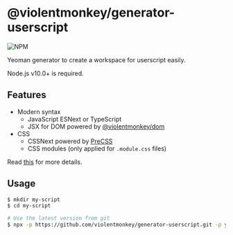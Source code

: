 # @violentmonkey/generator-userscript

![NPM](https://img.shields.io/npm/v/@violentmonkey/generator-userscript.svg)

Yeoman generator to create a workspace for userscript easily.

Node.js v10.0+ is required.

## Features

- Modern syntax
  - JavaScript ESNext or TypeScript
  - JSX for DOM powered by [@violentmonkey/dom](https://github.com/violentmonkey/vm-dom)
- CSS
  - CSSNext powered by [PreCSS](https://github.com/jonathantneal/precss)
  - CSS modules (only applied for `.module.css` files)

Read [this](https://violentmonkey.github.io/guide/using-modern-syntax/) for more details.

## Usage

```sh
$ mkdir my-script
$ cd my-script

# Use the latest version from git
$ npx -p https://github.com/violentmonkey/generator-userscript.git -p yo yo @violentmonkey/userscript
```

